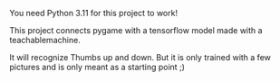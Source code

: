 You need Python 3.11 for this project to work!

This project connects pygame with a tensorflow model made with a teachablemachine.

It will recognize Thumbs up and down. But it is only trained with a few pictures and is only meant as a starting point ;)
